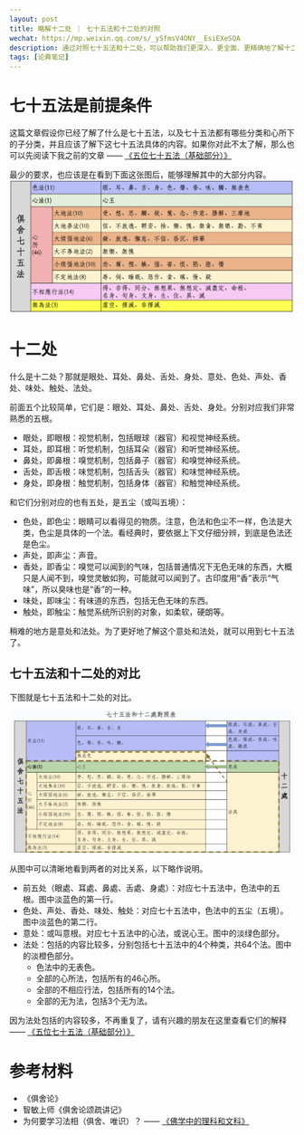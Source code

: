 ```yaml
---
layout: post
title: 略解十二处 ｜ 七十五法和十二处的对照
wechat: https://mp.weixin.qq.com/s/_ySfmsV4ONY__EsiEXeSQA
description: 通过对照七十五法和十二处，可以帮助我们更深入、更全面、更精确地了解十二处。
tags: [论典笔记]
---
```


# 七十五法是前提条件

这篇文章假设你已经了解了什么是七十五法，以及七十五法都有哪些分类和心所下的子分类，并且应该了解下这七十五法具体的内容。如果你对此不太了解，那么也可以先阅读下我之前的文章 —— [《五位七十五法（基础部分）》](https://mp.weixin.qq.com/s/chSlBrFIIE2vLnN1Q-FoGg)

最少的要求，也应该是在看到下面这张图后，能够理解其中的大部分内容。
![俱舍七十五法](../images/img-75b.png)

# 十二处

什么是十二处？那就是眼处、耳处、鼻处、舌处、身处、意处、色处、声处、香处、味处、触处、法处。

前面五个比较简单，它们是：眼处、耳处、鼻处、舌处、身处。分别对应我们非常熟悉的五根。
* 眼处，即眼根：视觉机制，包括眼球（器官）和视觉神经系统。 
* 耳处，即耳根：听觉机制，包括耳朵（器官）和听觉神经系统。
* 鼻处，即鼻根：嗅觉机制，包括鼻子（器官）和嗅觉神经系统。
* 舌处，即舌根：味觉机制，包括舌头（器官）和味觉神经系统。
* 身处，即身根：触觉机制，包括身体（器官）和触觉神经系统。

和它们分别对应的也有五处，是五尘（或叫五境）：
* 色处，即色尘：眼睛可以看得见的物质。注意，色法和色尘不一样，色法是大类，色尘是具体的一个法。看经典时，要依据上下文仔细分辨，到底是色法还是色尘。
* 声处，即声尘：声音。
* 香处，即香尘：嗅觉可以闻到的气味，包括普通情况下无色无味的东西，大概只是人闻不到，嗅觉灵敏如狗，可能就可以闻到了。古印度用“香”表示“气味”，所以臭味也是“香”的一种。
* 味处，即味尘：有味道的东西，包括无色无味的东西。
* 触处，即触尘：触觉系统所识别的对象，如柔软，硬朗等。

稍难的地方是意处和法处。为了更好地了解这个意处和法处，就可以用到七十五法了。

## 七十五法和十二处的对比

下图就是七十五法和十二处的对比。

![七十五法和十二处的对比](../images/img-abhidharmakosa-bhasya-75-for-12-ayatana.png)

从图中可以清晰地看到两者的对比关系，以下略作说明。

* 前五处（眼處、耳處、鼻處、舌處、身處）：对应七十五法中，色法中的五根。图中淡蓝色的第一行。
* 色处、声处、香处、味处、触处：对应七十五法中，色法中的五尘（五境）。图中淡蓝色的第二行。
* 意处：或叫意根。对应七十五法中的心法，或说心王。图中的淡绿色部分。
* 法处：包括的内容比较多，分别包括七十五法中的4个种类，共64个法。图中的淡橙色部分。
  * 色法中的无表色。
  * 全部的心所法，包括所有的46心所。
  * 全部的不相应行法，包括所有的14个法。
  * 全部的无为法，包括3个无为法。

因为法处包括的内容较多，不再重复了，请有兴趣的朋友在这里查看它们的解释 —— [《五位七十五法（基础部分）》](https://mp.weixin.qq.com/s/chSlBrFIIE2vLnN1Q-FoGg)

# 参考材料

* 《俱舍论》
* 智敏上师《俱舍论颂疏讲记》
* 为何要学习法相（俱舍、唯识）？ —— [《佛学中的理科和文科》](https://mp.weixin.qq.com/s/YZ-UaEJE9ICBnpapzVq3OQ)

